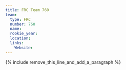 ```yaml
---
title: FRC Team 760
team:
  type: FRC
  number: 760
  name:
  rookie_year:
  location:
  links:
    Website:
---
```


{% include remove_this_line_and_add_a_paragraph %}